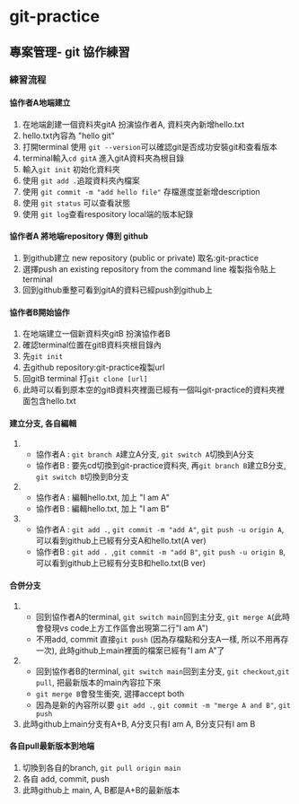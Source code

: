 # git-practice
## 專案管理- git 協作練習
### 練習流程
#### 協作者A地端建立
1. 在地端創建一個資料夾gitA 扮演協作者A, 資料夾內新增hello.txt
1. hello.txt內容為 "hello git"
1. 打開terminal 使用 ```git --version```可以確認git是否成功安裝git和查看版本
1. terminal輸入```cd gitA``` 進入gitA資料夾為根目錄
1. 輸入```git init``` 初始化資料夾
1. 使用 ```git add .```追蹤資料夾內檔案
1. 使用 ```git commit -m "add hello file"``` 存檔進度並新增description
1. 使用 ```git status``` 可以查看狀態
1. 使用 ```git log```查看respository local端的版本紀錄
#### 協作者A 將地端repository 傳到 github 
1. 到github建立 new repository (public or private) 取名:git-practice
2. 選擇push an existing repository from the command line 複製指令貼上terminal
3. 回到github重整可看到gitA的資料已經push到github上
#### 協作者B開始協作
1. 在地端建立一個新資料夾gitB 扮演協作者B
2. 確認terminal位置在gitB資料夾根目錄內
3. 先```git init```
4. 去github repository:git-practice複製url
5. 回gitB terminal 打```git clone [url]```
6. 此時可以看到原本空的gitB資料夾裡面已經有一個叫git-practice的資料夾裡面包含hello.txt
#### 建立分支, 各自編輯
1. - 協作者A : ```git branch A```建立A分支, ```git switch A```切換到A分支
   - 協作者B : 要先cd切換到git-practice資料夾, 再```git branch B```建立B分支, ```git switch B```切換到B分支
2. - 協作者A : 編輯hello.txt, 加上 "I am A"
   - 協作者B : 編輯hello.txt, 加上 "I am B"
3. - 協作者A : ```git add .```, ```git commit -m "add A"```, ```git push -u origin A```, 可以看到github上已經有分支A和hello.txt(A ver)
   - 協作者B : ```git add . ```,```git commit -m "add B"```, ```git push -u origin B```, 可以看到github上已經有分支B和hello.txt(B ver)
#### 合併分支
1. - 回到協作者A的terminal, ```git switch main```回到主分支, ```git merge A```(此時會發現vs code上方工作區會出現第二行"I am A")
   - 不用add, commit 直接```git push``` (因為存檔點和分支A一樣, 所以不用再存一次), 此時github上main裡面的檔案已經有"I am A"了
2. - 回到協作者B的terminal, ```git switch main```回到主分支, ```git checkout```,```git pull```, 把最新版本的main內容拉下來
   - ```git merge B```會發生衝突, 選擇accept both
   - 因為是新的內容所以要 ```git add .```, ```git commit -m "merge A and B"```, ```git push```
3. 此時github上main分支有A+B, A分支只有I am A, B分支只有I am B
#### 各自pull最新版本到地端
1. 切換到各自的branch, ```git pull origin main```
2. 各自 add, commit, push
3. 此時github上 main, A, B都是A+B的最新版本 
